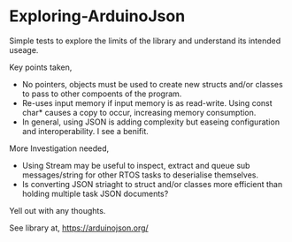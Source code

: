 # Exploring-ArduinoJson
Simple tests to explore the limits of the library and understand its intended useage.

Key points taken,
  - No pointers, objects must be used to create new structs and/or classes to pass to other compoents of
  the program.
  - Re-uses input memory if input memory is as read-write. Using const char* causes a copy to occur, increasing
  memory consumption.
  - In general, using JSON is adding complexity but easeing configuration and interoperability. I see a benifit.
  
More Investigation needed,
  - Using Stream may be useful to inspect, extract and queue sub messages/string for other RTOS tasks to deserialise themselves.
  - Is converting JSON striaght to struct and/or classes more efficient than holding multiple task JSON documents?
  
Yell out with any thoughts.

See library at,
https://arduinojson.org/
